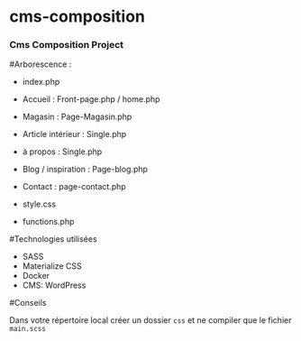 # cms-composition

### Cms Composition Project

#Arborescence :

- index.php

- Accueil : Front-page.php / home.php
- Magasin : Page-Magasin.php
- Article intérieur : Single.php
- à propos : Single.php
- Blog / inspiration : Page-blog.php
- Contact : page-contact.php

- style.css
- functions.php


#Technologies utilisées

- SASS
- Materialize CSS
- Docker
- CMS: WordPress

#Conseils

Dans votre répertoire local créer un dossier `css` et ne compiler que le fichier `main.scss`

